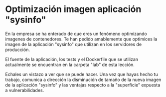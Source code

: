 Optimización imagen aplicación "sysinfo"
========================================
En la empresa se ha enterado de que eres un fenómeno optimizando imagenes de contenedores.
Te han pedido amablemente que optimices la imagen de la aplicación "sysinfo" que utilizan en los servidores de producción.

El fuente de la aplicación, los tests y el Dockerfile que se utilizan actualmente se encuentran en la carpeta "lab" de esta lección.

Echales un vistazo a ver que se puede hacer. Una vez que hayas hecho tu trabajo, comunica a dirección la disminución de tamaño de la nueva imagen de la aplicación "sysinfo" y las ventajas respecto a la "superficie" expuesta a vulnerabilidades.



